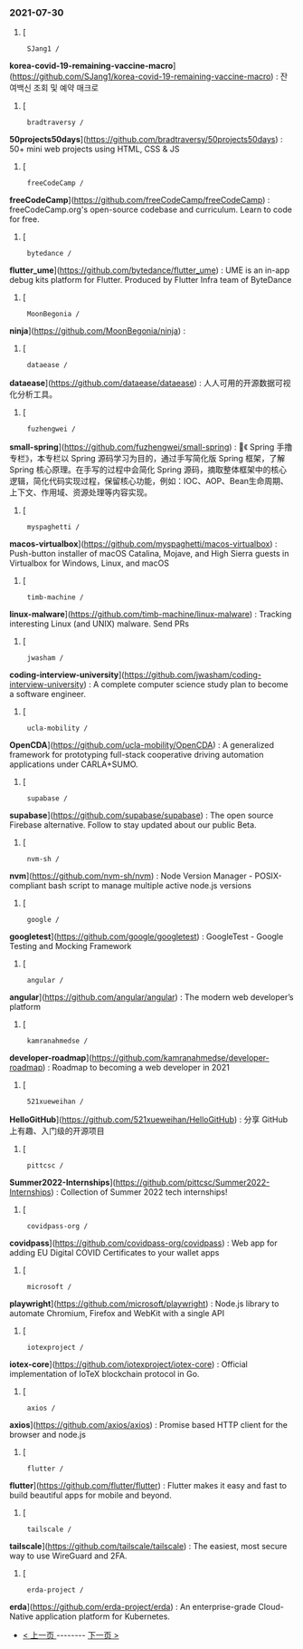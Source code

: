 ### 2021-07-30 
1. [
    

        SJang1 /
**korea-covid-19-remaining-vaccine-macro**](https://github.com/SJang1/korea-covid-19-remaining-vaccine-macro) : 잔여백신 조회 및 예약 매크로
1. [
    

        bradtraversy /
**50projects50days**](https://github.com/bradtraversy/50projects50days) : 50+ mini web projects using HTML, CSS & JS
1. [
    

        freeCodeCamp /
**freeCodeCamp**](https://github.com/freeCodeCamp/freeCodeCamp) : freeCodeCamp.org's open-source codebase and curriculum. Learn to code for free.
1. [
    

        bytedance /
**flutter_ume**](https://github.com/bytedance/flutter_ume) : UME is an in-app debug kits platform for Flutter. Produced by Flutter Infra team of ByteDance
1. [
    

        MoonBegonia /
**ninja**](https://github.com/MoonBegonia/ninja) : 
1. [
    

        dataease /
**dataease**](https://github.com/dataease/dataease) : 人人可用的开源数据可视化分析工具。
1. [
    

        fuzhengwei /
**small-spring**](https://github.com/fuzhengwei/small-spring) : 🌱《 Spring 手撸专栏》，本专栏以 Spring 源码学习为目的，通过手写简化版 Spring 框架，了解 Spring 核心原理。在手写的过程中会简化 Spring 源码，摘取整体框架中的核心逻辑，简化代码实现过程，保留核心功能，例如：IOC、AOP、Bean生命周期、上下文、作用域、资源处理等内容实现。
1. [
    

        myspaghetti /
**macos-virtualbox**](https://github.com/myspaghetti/macos-virtualbox) : Push-button installer of macOS Catalina, Mojave, and High Sierra guests in Virtualbox for Windows, Linux, and macOS
1. [
    

        timb-machine /
**linux-malware**](https://github.com/timb-machine/linux-malware) : Tracking interesting Linux (and UNIX) malware. Send PRs
1. [
    

        jwasham /
**coding-interview-university**](https://github.com/jwasham/coding-interview-university) : A complete computer science study plan to become a software engineer.
1. [
    

        ucla-mobility /
**OpenCDA**](https://github.com/ucla-mobility/OpenCDA) : A generalized framework for prototyping full-stack cooperative driving automation applications under CARLA+SUMO.
1. [
    

        supabase /
**supabase**](https://github.com/supabase/supabase) : The open source Firebase alternative. Follow to stay updated about our public Beta.
1. [
    

        nvm-sh /
**nvm**](https://github.com/nvm-sh/nvm) : Node Version Manager - POSIX-compliant bash script to manage multiple active node.js versions
1. [
    

        google /
**googletest**](https://github.com/google/googletest) : GoogleTest - Google Testing and Mocking Framework
1. [
    

        angular /
**angular**](https://github.com/angular/angular) : The modern web developer’s platform
1. [
    

        kamranahmedse /
**developer-roadmap**](https://github.com/kamranahmedse/developer-roadmap) : Roadmap to becoming a web developer in 2021
1. [
    

        521xueweihan /
**HelloGitHub**](https://github.com/521xueweihan/HelloGitHub) : 分享 GitHub 上有趣、入门级的开源项目
1. [
    

        pittcsc /
**Summer2022-Internships**](https://github.com/pittcsc/Summer2022-Internships) : Collection of Summer 2022 tech internships!
1. [
    

        covidpass-org /
**covidpass**](https://github.com/covidpass-org/covidpass) : Web app for adding EU Digital COVID Certificates to your wallet apps
1. [
    

        microsoft /
**playwright**](https://github.com/microsoft/playwright) : Node.js library to automate Chromium, Firefox and WebKit with a single API
1. [
    

        iotexproject /
**iotex-core**](https://github.com/iotexproject/iotex-core) : Official implementation of IoTeX blockchain protocol in Go.
1. [
    

        axios /
**axios**](https://github.com/axios/axios) : Promise based HTTP client for the browser and node.js
1. [
    

        flutter /
**flutter**](https://github.com/flutter/flutter) : Flutter makes it easy and fast to build beautiful apps for mobile and beyond.
1. [
    

        tailscale /
**tailscale**](https://github.com/tailscale/tailscale) : The easiest, most secure way to use WireGuard and 2FA.
1. [
    

        erda-project /
**erda**](https://github.com/erda-project/erda) : An enterprise-grade Cloud-Native application platform for Kubernetes. 

- [ < 上一页 ](https://github.com/able8/github-trending-daily-record/blob/master/2021-07-29.md) -------- [ 下一页 > ](https://github.com/able8/github-trending-daily-record/blob/master/2021-07-31.md)